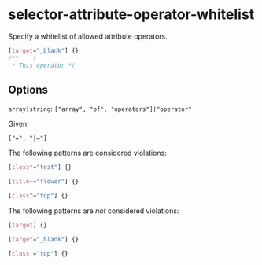 # selector-attribute-operator-whitelist

Specify a whitelist of allowed attribute operators.

<!-- prettier-ignore -->
```css
[target="_blank"] {}
/**    ↑
 * This operator */
```

## Options

`array|string`: `["array", "of", "operators"]|"operator"`

Given:

```
["=", "|="]
```

The following patterns are considered violations:

<!-- prettier-ignore -->
```css
[class*="test"] {}
```

<!-- prettier-ignore -->
```css
[title~="flower"] {}
```

<!-- prettier-ignore -->
```css
[class^="top"] {}
```

The following patterns are _not_ considered violations:

<!-- prettier-ignore -->
```css
[target] {}
```

<!-- prettier-ignore -->
```css
[target="_blank"] {}
```

<!-- prettier-ignore -->
```css
[class|="top"] {}
```
